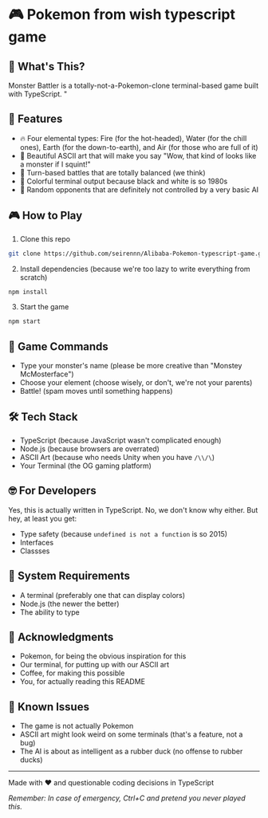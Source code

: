 # 🎮 Pokemon from wish typescript game


## 🌟 What's This?
Monster Battler is a totally-not-a-Pokemon-clone terminal-based game built with TypeScript. "

## 🚀 Features

- 🔥 Four elemental types: Fire (for the hot-headed), Water (for the chill ones), Earth (for the down-to-earth), and Air (for those who are full of it)
- 🎨 Beautiful ASCII art that will make you say "Wow, that kind of looks like a monster if I squint!"
- 🎯 Turn-based battles that are totally balanced (we think)
- 🌈 Colorful terminal output because black and white is so 1980s
- 🎲 Random opponents that are definitely not controlled by a very basic AI

## 🎮 How to Play

1. Clone this repo 
```bash
git clone https://github.com/seirennn/Alibaba-Pokemon-typescript-game.git
```

2. Install dependencies (because we're too lazy to write everything from scratch)
```bash
npm install
```

3. Start the game
```bash
npm start
```

## 🤔 Game Commands
- Type your monster's name (please be more creative than "Monstey McMosterface")
- Choose your element (choose wisely, or don't, we're not your parents)
- Battle! (spam moves until something happens)

## 🛠️ Tech Stack
- TypeScript (because JavaScript wasn't complicated enough)
- Node.js (because browsers are overrated)
- ASCII Art (because who needs Unity when you have `/\\/\`)
- Your Terminal (the OG gaming platform)

## 🤓 For Developers
Yes, this is actually written in TypeScript. No, we don't know why either. But hey, at least you get:
- Type safety (because `undefined is not a function` is so 2015)
- Interfaces 
- Classses

## 🎵 System Requirements
- A terminal (preferably one that can display colors)
- Node.js (the newer the better)
- The ability to type


## 🙏 Acknowledgments
- Pokemon, for being the obvious inspiration for this
- Our terminal, for putting up with our ASCII art
- Coffee, for making this possible
- You, for actually reading this README

## 🐛 Known Issues
- The game is not actually Pokemon
- ASCII art might look weird on some terminals (that's a feature, not a bug)
- The AI is about as intelligent as a rubber duck (no offense to rubber ducks)

---

Made with ❤️ and questionable coding decisions in TypeScript

*Remember: In case of emergency, Ctrl+C and pretend you never played this.*

